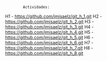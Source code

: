             Actividades:

H1 - https://github.com/jmisaelz/git_h_1.git
H2 - https://github.com/jmisaelz/git_h_2.git
H3 - https://github.com/jmisaelz/git_h_3.git
H4 - https://github.com/jmisaelz/git_h_4.git
H5 - https://github.com/jmisaelz/git_h_5.git
H6 - https://github.com/jmisaelz/git_h_6.git
H7 - https://github.com/jmisaelz/git_h_7.git
H8 - https://github.com/jmisaelz/git_h_8.git
